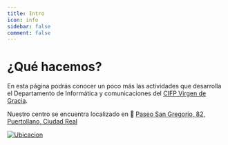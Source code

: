 ```yaml
---
title: Intro
icon: info
sidebar: false
comment: false
---
```


# ¿Qué hacemos?

En esta página podrás conocer un poco más las actividades que desarrolla el Departamento de Informática y comunicaciones del [CIFP Virgen de Gracia](https://cifpvirgendegracia.com/).

<!-- more -->

Nuestro centro se encuentra localizado en :school: [Paseo San Gregorio, 82, Puertollano, Ciudad Real](https://www.google.es/maps/place/C.I.+Formaci%C3%B3n+Profesional+Virgen+de+Gracia/@38.6930042,-4.1107133,17z/data=!4m5!3m4!1s0xd6b8cf7cb6ab315:0x169f4088f058d797!8m2!3d38.6930042!4d-4.1085246)

[![Ubicacion](/assets/img/ubicacion.jpg)](https://www.google.es/maps/place/C.I.+Formaci%C3%B3n+Profesional+Virgen+de+Gracia/@38.6930042,-4.1107133,17z/data=!4m5!3m4!1s0xd6b8cf7cb6ab315:0x169f4088f058d797!8m2!3d38.6930042!4d-4.1085246)

